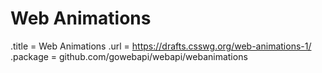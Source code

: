 # Web Animations

.title = Web Animations
.url = <https://drafts.csswg.org/web-animations-1/>
.package = github.com/gowebapi/webapi/webanimations

